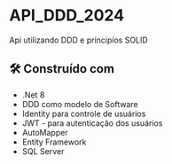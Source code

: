 # API_DDD_2024
Api utilizando DDD e principios SOLID


## 🛠️ Construído com
* .Net 8
* DDD como modelo de Software
* Identity para controle de usuários
* JWT - para autenticação dos usuários
* AutoMapper
* Entity Framework
* SQL Server



